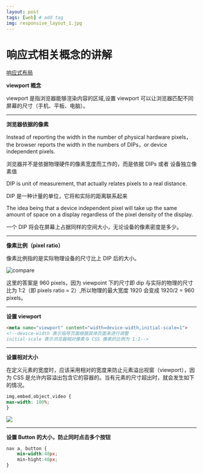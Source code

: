 ```yaml
---
layout: post
tags: [web] # add tag
img: responsive_layout_1.jpg
---
```


# 响应式相关概念的讲解

[响应式布局](https://developers.google.com/web/fundamentals/design-and-ux/responsive/)

**viewport 概念**

viewport 是指浏览器能够渲染内容的区域,设置 viewport 可以让浏览器匹配不同屏幕的尺寸（手机、平板、电脑）。

---

**浏览器依据的像素**

Instead of reporting the width in the number of physical hardware pixels，the browser reports the width in the numbers of DIPs，or device independent pixels.

浏览器并不是依据物理硬件的像素宽度而工作的，而是依据 DIPs 或者 设备独立像素值

DIP is unit of measurement, that actually relates pixels to a real distance.

DIP 是一种计量的单位，它将和实际的距离联系起来

The idea being that a device independent pixel will
take up the same amount of space on a display regardless of the pixel density of the display.

一个 DIP 将会在屏幕上占据同样的空间大小，无论设备的像素密度是多少。

---

**像素比例（pixel ratio）**

像素比例指的是实际物理设备的尺寸比上 DIP 后的大小。

![compare]({{site.baseurl}}/assets/img/15086628780944.jpg)

这里的答案是 960 pixels，因为 viewpoint 下的尺寸即 dip 与实际的物理的尺寸比为 1:2（即 pixels ratio = 2）,所以物理的最大宽度 1920 会变成 1920/2 = 960 pixels。

---

**设置 viewport**

```html
<meta name="viewport" content="width=device-width,initial-scale=1">
<!--device-width 表示指导页面根据具体页面来进行调整
initial-scale 表示浏览器相对像素与 CSS 像素的比例为 1:1-->
```
---

**设置相对大小**

在定义元素的宽度时，应该采用相对的宽度来防止元素溢出视窗（viewport），因为 CSS 是允许内容溢出包含它的容器的。当有元素的尺寸超出时，就会发生如下的情况。

```css
img,embed,object,video {
max-width: 100%;
}
```

![]({{site.baseurl}}/assets/img/15086649799208.jpg)

---

**设置 Button 的大小，防止同时点击多个按钮**

```css
nav a, button {
    min-width:48px;
    min-hight:48px;
}
```



